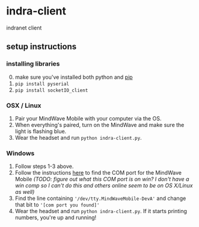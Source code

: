 indra-client
============

indranet client

## setup instructions

### installing libraries

0. make sure you've installed both python and [pip](https://pypi.python.org/pypi/pip)
1. `pip install pyserial`
2. `pip install socketIO_client`

### OSX / Linux

1. Pair your MindWave Mobile with your computer via the OS.
2. When everything's paired, turn on the MindWave and make sure the light is flashing blue.
3. Wear the headset and run `python indra-client.py`.

### Windows
1. Follow steps 1-3 above.
2. Follow the instructions [here](http://plugable.com/2011/07/04/how-to-change-the-com-port-for-a-usb-serial-adapter-on-windows-7) to find the COM port for the MindWave Mobile *(TODO: figure out what this COM port is on win? I don't have a win comp so I can't do this and others online seem to be on OS X/Linux as well)*
3. Find the line containing `'/dev/tty.MindWaveMobile-DevA'` and change that bit to `'[com port you found]'`
4. Wear the headset and run `python indra-client.py`. If it starts printing numbers, you're up and running!
